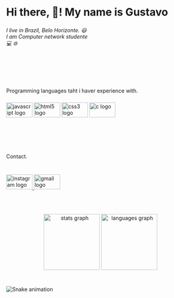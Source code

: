 <h1 align="left">Hi there, 👋! My name is Gustavo</h1>

###

<h6 align="left">I live in Brazil, Belo Horizonte. 😃<br>I am Computer network studente <br>💻 🌐</h6>

###

<br clear="both">

###

<br clear="both">

<p align="left">Programming languages taht i haver experience with.</p>

###

<div align="left">
  <img src="https://cdn.jsdelivr.net/gh/devicons/devicon/icons/javascript/javascript-original.svg" height="40" width="70" alt="javascript logo"  />
  <img src="https://cdn.jsdelivr.net/gh/devicons/devicon/icons/html5/html5-original.svg" height="40" width="70" alt="html5 logo"  />
  <img src="https://cdn.jsdelivr.net/gh/devicons/devicon/icons/css3/css3-original.svg" height="40" width="70" alt="css3 logo"  />
  <img src="https://cdn.jsdelivr.net/gh/devicons/devicon/icons/c/c-original.svg" height="40" width="70" alt="c logo"  />
</div>

###

<br clear="both">

###

<br clear="both">

<p align="left">Contact.</p>

###

<br clear="both">

<div align="left">
  <a href="https:/instagram.com/gustavuu17" target="_blank">
    <img src="https://raw.githubusercontent.com/maurodesouza/profile-readme-generator/master/src/assets/icons/social/instagram/default.svg" width="70" height="40" alt="instagram logo"  />
  </a>
  <a href="gustavowilliam2004@gmail.com" target="_blank">
    <img src="https://raw.githubusercontent.com/maurodesouza/profile-readme-generator/master/src/assets/icons/social/gmail/default.svg" width="70" height="40" alt="gmail logo"  />
  </a>
</div>

###

<br clear="both">

###

<div align="center">
  <img src="https://github-readme-stats.vercel.app/api?hide_title=false&hide_rank=false&show_icons=true&include_all_commits=true&count_private=true&disable_animations=false&theme=dracula&locale=pt-br&hide_border=false&custom_title=Estatisticas do GithHub do @gustavowilli&username=gustavowilli" height="150" alt="stats graph"  />
  <img src="https://github-readme-stats.vercel.app/api/top-langs?locale=en&hide_title=false&layout=compact&card_width=320&langs_count=5&theme=dracula&hide_border=false&username=gustavowilli" height="150" alt="languages graph"  />
</div>

###

<br clear="both">

<img href="https://raw.githubusercontent.com/gustavowilli/gustavowilli/blob/output/snake.svg" alt="Snake animation" />

###
